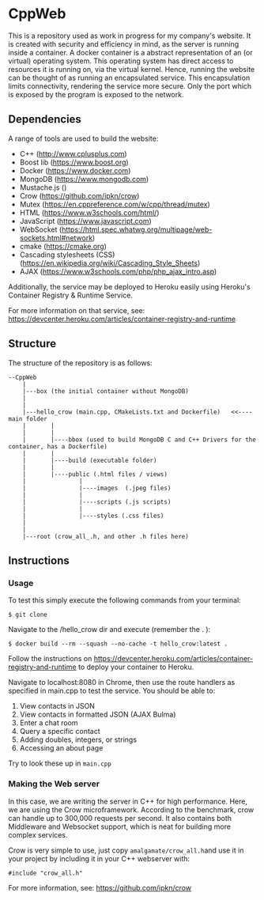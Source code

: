 # CppWeb

This is a repository used as work in progress for my company's website.
It is created with security and efficiency in mind, as the server is running inside a container.
A docker container is a abstract representation of an (or virtual) operating system. This operating system
has direct access to resources it is running on, via the virtual kernel.
Hence, running the website can be thought of as running an encapsulated service.
This encapsulation limits connectivity, rendering the service more secure. Only the port which
is exposed by the program is exposed to the network.

## Dependencies
A range of tools are used to build the website:
- C++ (http://www.cplusplus.com)
- Boost lib (https://www.boost.org)
- Docker (https://www.docker.com)
- MongoDB (https://www.mongodb.com)
- Mustache.js ()
- Crow (https://github.com/ipkn/crow)
- Mutex (https://en.cppreference.com/w/cpp/thread/mutex)
- HTML (https://www.w3schools.com/html/)
- JavaScript (https://www.javascript.com)
- WebSocket (https://html.spec.whatwg.org/multipage/web-sockets.html#network)
- cmake (https://cmake.org)
- Cascading stylesheets (CSS) (https://en.wikipedia.org/wiki/Cascading_Style_Sheets)
- AJAX (https://www.w3schools.com/php/php_ajax_intro.asp)

Additionally, the service may be deployed to Heroku easily using Heroku's Container Registry & Runtime Service.

For more information on that service, see: https://devcenter.heroku.com/articles/container-registry-and-runtime

## Structure
The structure of the repository is as follows:
```
--CppWeb
    |
    |---box (the initial container without MongoDB)
    |
    |
    |---hello_crow (main.cpp, CMakeLists.txt and Dockerfile)   <<---- main folder
    |       |
    |       |
    |       |----bbox (used to build MongoDB C and C++ Drivers for the container, has a Dockerfile)
    |       |
    |       |----build (executable folder)
    |       |
    |       |----public (.html files / views)
    |               |
    |               |----images  (.jpeg files)
    |               |
    |               |----scripts (.js scripts)
    |               |
    |               |----styles (.css files)
    |
    |
    |---root (crow_all_.h, and other .h files here)
```

## Instructions

### Usage
To test this simply execute the following commands from your terminal:

```$ git clone ```

Navigate to the /hello_crow dir and execute (remember the . ):

```$ docker build --rm --squash --no-cache -t hello_crow:latest . ```

Follow the instructions on https://devcenter.heroku.com/articles/container-registry-and-runtime to deploy your container to Heroku.

Navigate to localhost:8080 in Chrome, then use the route handlers as specified in main.cpp to test the service. You should be able to:

1. View contacts in JSON
2. View contacts in formatted JSON (AJAX Bulma)
3. Enter a chat room
4. Query a specific contact
5. Adding doubles, integers, or strings
6. Accessing an about page

Try to look these up in ```main.cpp```

### Making the Web server
In this case, we are writing the server in C++ for high performance. Here, we are using the Crow microframework. According to the benchmark, crow can handle up to 300,000 requests per second. It also contains both Middleware and Websocket support, which is neat for building more complex services.

Crow is very simple to use, just copy ```amalgamate/crow_all.h```and use it in your project by including it in your C++ webserver with:

```#include "crow_all.h" ```

For more information, see: https://github.com/ipkn/crow
